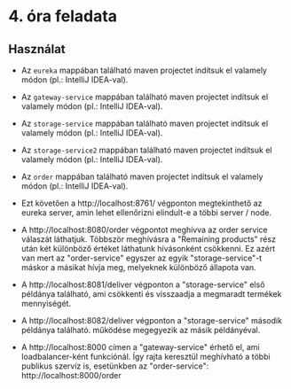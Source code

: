 # 4. óra feladata

## Használat
- Az `eureka` mappában található maven projectet indítsuk el valamely módon (pl.: IntelliJ IDEA-val).
- Az `gateway-service` mappában található maven projectet indítsuk el valamely módon (pl.: IntelliJ IDEA-val).
- Az `storage-service` mappában található maven projectet indítsuk el valamely módon (pl.: IntelliJ IDEA-val).
- Az `storage-service2` mappában található maven projectet indítsuk el valamely módon (pl.: IntelliJ IDEA-val).
- Az `order` mappában található maven projectet indítsuk el valamely módon (pl.: IntelliJ IDEA-val).

- Ezt követően a http://localhost:8761/ végponton megtekinthető az eureka server, amin lehet ellenőrizni elindult-e a többi server / node.
- A http://localhost:8080/order végpontot meghívva az order service válaszát láthatjuk. Többször meghívásra a "Remaining products" rész után két különböző értéket láthatunk hívásonként csökkenni. Ez azért van mert az "order-service" egyszer az egyik "storage-service"-t máskor a másikat hívja meg, melyeknek különböző állapota van.
- A http://localhost:8081/deliver végponton a "storage-service" első példánya található, ami csökkenti és visszaadja a megmaradt termékek mennyiségét.
- A http://localhost:8082/deliver végponton a "storage-service" második példánya található. működése megegyezik az másik példányéval.
- A http://localhost:8000 címen a "gateway-service" érhető el, ami loadbalancer-ként funkciónál. Így rajta keresztül meghívható a többi publikus szervíz is, esetünkben az "order-service": http://localhost:8000/order
